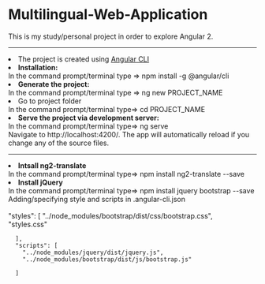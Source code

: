 # Multilingual-Web-Application

This is my study/personal project in order to explore Angular 2.

<hr>
<li> The project is created using <a href ="https://github.com/angular/angular-cli">Angular CLI</a> </li>
<li> <b>Installation: </b></li>
In the command prompt/terminal type => npm install -g @angular/cli <br/>
<li> <b>Generate the project: </b> </li>
In the command prompt/terminal type => ng new PROJECT_NAME <br/>
<li> Go to project folder </li>
In the command prompt/terminal type=> cd PROJECT_NAME <br/>
<li> <b>Serve the project via development server: </b> </li>
In the command prompt/terminal type=> ng serve <br/>
Navigate to http://localhost:4200/. The app will automatically reload if you change any of the source files. <br/>
<hr>
<li><b>Intsall ng2-translate </b></li>
In the command prompt/terminal type=> npm install ng2-translate --save
<li> <b>Install jQuery </b></li>
In the command prompt/terminal type=> npm install jquery bootstrap --save
<br/>
Adding/specifying style and scripts in .angular-cli.json <br/>
<br/>
      "styles": [
        "../node_modules/bootstrap/dist/css/bootstrap.css", <br/>
        "styles.css"
        
      ],
      "scripts": [
        "../node_modules/jquery/dist/jquery.js",
        "../node_modules/bootstrap/dist/js/bootstrap.js"

      ] 
<br/>



